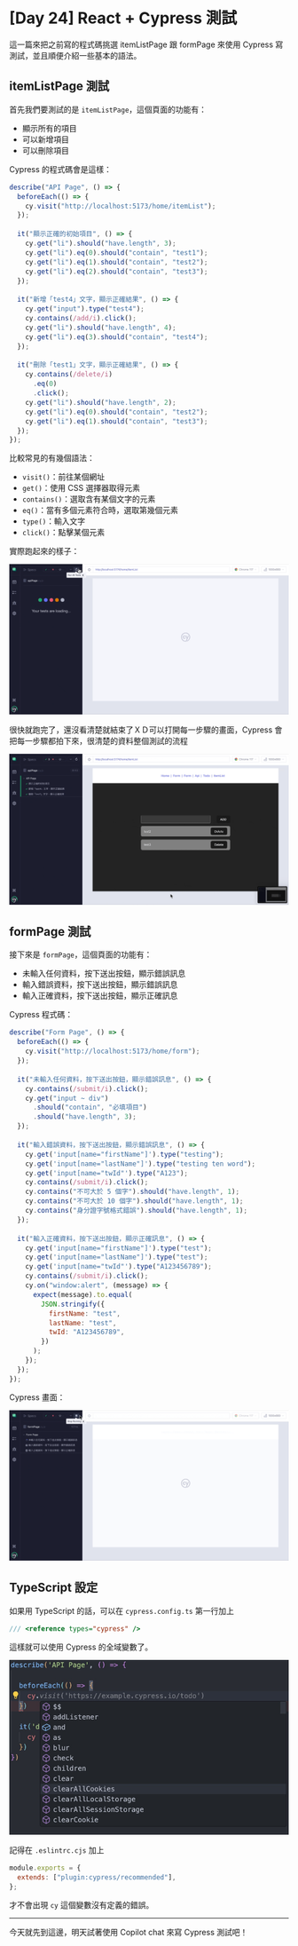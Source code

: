 # [Day 24] React + Cypress 測試

這一篇來把之前寫的程式碼挑選 itemListPage 跟 formPage 來使用 Cypress 寫測試，並且順便介紹一些基本的語法。

## itemListPage 測試

首先我們要測試的是 `itemListPage`，這個頁面的功能有：

- 顯示所有的項目
- 可以新增項目
- 可以刪除項目

Cypress 的程式碼會是這樣：

```js
describe("API Page", () => {
  beforeEach(() => {
    cy.visit("http://localhost:5173/home/itemList");
  });

  it("顯示正確的初始項目", () => {
    cy.get("li").should("have.length", 3);
    cy.get("li").eq(0).should("contain", "test1");
    cy.get("li").eq(1).should("contain", "test2");
    cy.get("li").eq(2).should("contain", "test3");
  });

  it("新增「test4」文字，顯示正確結果", () => {
    cy.get("input").type("test4");
    cy.contains(/add/i).click();
    cy.get("li").should("have.length", 4);
    cy.get("li").eq(3).should("contain", "test4");
  });

  it("刪除「test1」文字，顯示正確結果", () => {
    cy.contains(/delete/i)
      .eq(0)
      .click();
    cy.get("li").should("have.length", 2);
    cy.get("li").eq(0).should("contain", "test2");
    cy.get("li").eq(1).should("contain", "test3");
  });
});
```

比較常見的有幾個語法：

- `visit()`：前往某個網址
- `get()`：使用 CSS 選擇器取得元素
- `contains()`：選取含有某個文字的元素
- `eq()`：當有多個元素符合時，選取第幾個元素
- `type()`：輸入文字
- `click()`：點擊某個元素

實際跑起來的樣子：

![Cypress](/img/day24-2.gif)

很快就跑完了，還沒看清楚就結束了ＸＤ可以打開每一步驟的畫面，Cypress 會把每一步驟都拍下來，很清楚的資料整個測試的流程

![Cypress](/img/day24-3.gif)

## formPage 測試

接下來是 `formPage`，這個頁面的功能有：

- 未輸入任何資料，按下送出按鈕，顯示錯誤訊息
- 輸入錯誤資料，按下送出按鈕，顯示錯誤訊息
- 輸入正確資料，按下送出按鈕，顯示正確訊息

Cypress 程式碼：

```js
describe("Form Page", () => {
  beforeEach(() => {
    cy.visit("http://localhost:5173/home/form");
  });

  it("未輸入任何資料，按下送出按鈕，顯示錯誤訊息", () => {
    cy.contains(/submit/i).click();
    cy.get("input ~ div")
      .should("contain", "必填項目")
      .should("have.length", 3);
  });

  it("輸入錯誤資料，按下送出按鈕，顯示錯誤訊息", () => {
    cy.get('input[name="firstName"]').type("testing");
    cy.get('input[name="lastName"]').type("testing ten word");
    cy.get('input[name="twId"').type("A123");
    cy.contains(/submit/i).click();
    cy.contains("不可大於 5 個字").should("have.length", 1);
    cy.contains("不可大於 10 個字").should("have.length", 1);
    cy.contains("身分證字號格式錯誤").should("have.length", 1);
  });

  it("輸入正確資料，按下送出按鈕，顯示正確訊息", () => {
    cy.get('input[name="firstName"]').type("test");
    cy.get('input[name="lastName"]').type("test");
    cy.get('input[name="twId"').type("A123456789");
    cy.contains(/submit/i).click();
    cy.on("window:alert", (message) => {
      expect(message).to.equal(
        JSON.stringify({
          firstName: "test",
          lastName: "test",
          twId: "A123456789",
        })
      );
    });
  });
});
```

Cypress 畫面：

![Cypress](/img/day24-4.gif)

## TypeScript 設定

如果用 TypeScript 的話，可以在 `cypress.config.ts` 第一行加上

```ts
/// <reference types="cypress" />
```

這樣就可以使用 Cypress 的全域變數了。

![Cypress](/img/day24-1.jpg)

記得在 `.eslintrc.cjs` 加上

```js
module.exports = {
  extends: ["plugin:cypress/recommended"],
};
```

才不會出現 `cy` 這個變數沒有定義的錯誤。

---

今天就先到這邊，明天試著使用 Copilot chat 來寫 Cypress 測試吧！
